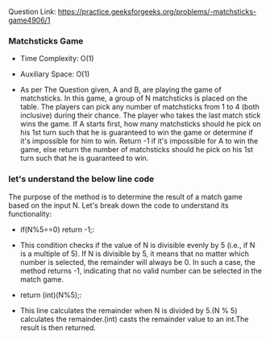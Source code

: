  Question Link: https://practice.geeksforgeeks.org/problems/-matchsticks-game4906/1

 ### Matchsticks Game

* Time Complexity: O(1)
* Auxiliary Space: O(1)

* As per The Question given, A and B, are playing the game of matchsticks. In this game, a group of N matchsticks is placed on the table. The players can pick any number of matchsticks from 1 to 4 (both inclusive) during their chance. The player who takes the last match stick wins the game. If A starts first, how many matchsticks should he pick on his 1st turn such that he is guaranteed to win the game or determine if it's impossible for him to win. Return -1 if it's impossible for A to win the game, else return the number of matchsticks should he pick on his 1st turn such that he is guaranteed to win.

### let's understand the  below line code
 
The purpose of the method is to determine the result of a match game based on the input N. Let's break down the code to understand its functionality:

* if(N%5==0) return -1;:

- This condition checks if the value of N is divisible evenly by 5 (i.e., if N is a multiple of 5).
If N is divisible by 5, it means that no matter which number is selected, the remainder will always be 0.
In such a case, the method returns -1, indicating that no valid number can be selected in the match game.


* return (int)(N%5);:

- This line calculates the remainder when N is divided by 5.(N % 5) calculates the remainder.(int) casts the remainder value to an int.The result is then returned.